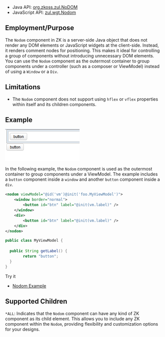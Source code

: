 
- Java API: [org.zkoss.zul.NoDOM](https://www.zkoss.org/javadoc/latest/zk/org/zkoss/zul/NoDOM.html)
- JavaScript API: [zul.wgt.Nodom](https://www.zkoss.org/javadoc/latest/jsdoc/classes/zul.wgt.Nodom.html)

## Employment/Purpose

The `Nodom` component in ZK is a server-side Java object that does not render any DOM elements or JavaScript widgets at the client-side. Instead, it renders comment nodes for positioning. This makes it ideal for controlling a group of components without introducing unnecessary DOM elements. You can use the `Nodom` component as the outermost container to group components under a controller (such as a composer or ViewModel) instead of using a `Window` or a `Div`.

## Limitations
- The `Nodom` component does not support using `hflex` or `vflex` properties within itself and its children components.

## Example

![Nodom Example](images/ZKComRef_Idspace_Example.png)

In the following example, the `Nodom` component is used as the outermost container to group components under a ViewModel. The example includes a `button` component inside a `window` and another `button` component inside a `div`.

```xml
<nodom viewModel="@id('vm')@init('foo.MyViewModel')">
	<window border="normal">
		<button id="btn" label="@init(vm.label)" />
	</window>
	<div>
		<button id="btn" label="@init(vm.label)" />
	</div>
</nodom>
```

```java
public class MyViewModel {

  public String getLabel() {
		return "button";
  }
}
```

Try it

* [Nodom Example](https://zkfiddle.org/sample/1l6ppia/2-ZK-Component-Reference-Nodom-Example?v=latest&t=Iceblue_Compact)

## Supported Children

`*ALL`: Indicates that the `Nodom` component can have any kind of ZK component as its child element. This allows you to include any ZK component within the `Nodom`, providing flexibility and customization options for your designs.
